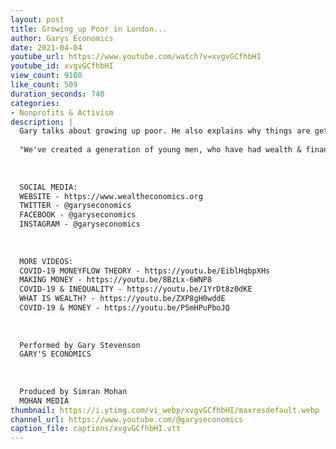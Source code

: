 ```yaml
---
layout: post
title: Growing up Poor in London...
author: Garys Economics
date: 2021-04-04
youtube_url: https://www.youtube.com/watch?v=xvgvGCfhbHI
youtube_id: xvgvGCfhbHI
view_count: 9108
like_count: 509
duration_seconds: 740
categories:
- Nonprofits & Activism
description: |
  Gary talks about growing up poor. He also explains why things are getting worse and why he thinks there will be a Mental Health Crisis.
  
  "We've created a generation of young men, who have had wealth & financial success shoved down their throats for their whole childhoods, and who have no legitimate means of getting those things"
  
  
  
  SOCIAL MEDIA:
  WEBSITE - https://www.wealtheconomics.org
  TWITTER - @garyseconomics
  FACEBOOK - @garyseconomics
  INSTAGRAM - @garyseconomics
  
  
  
  MORE VIDEOS:
  COVID-19 MONEYFLOW THEORY - https://youtu.be/EiblHqbpXHs
  MAKING MONEY - https://youtu.be/8BzLx-6WNP8
  COVID-19 & INEQUALITY - https://youtu.be/1YrDt8z0dKE
  WHAT IS WEALTH? - https://youtu.be/ZXP8gH0wddE
  COVID-19 & MONEY - https://youtu.be/P5mHPuPboJQ
  
  
  
  Performed by Gary Stevenson
  GARY'S ECONOMICS
  
  
  
  Produced by Simran Mohan
  MOHAN MEDIA
thumbnail: https://i.ytimg.com/vi_webp/xvgvGCfhbHI/maxresdefault.webp
channel_url: https://www.youtube.com/@garyseconomics
caption_file: captions/xvgvGCfhbHI.vtt
---
```

